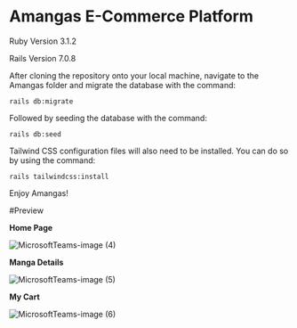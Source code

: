 # Amangas E-Commerce Platform

Ruby Version 3.1.2

Rails Version 7.0.8

After cloning the repository onto your local machine, navigate to the Amangas folder and migrate the database with the command:

```
rails db:migrate
```

Followed by seeding the database with the command:

```rails db:seed```

Tailwind CSS configuration files will also need to be installed. You can do so by using the command:

```rails tailwindcss:install```

Enjoy Amangas!

#Preview

**Home Page**

![MicrosoftTeams-image (4)](https://github.com/rvincelee/Amangas/assets/128162169/36ea7649-9741-475b-8f18-9c0b8cf1d872)

**Manga Details**

![MicrosoftTeams-image (5)](https://github.com/rvincelee/Amangas/assets/128162169/411cfff6-6f6c-4eb7-ae2d-677161e26bf0)

**My Cart**

![MicrosoftTeams-image (6)](https://github.com/rvincelee/Amangas/assets/128162169/beacf3d4-4876-43ca-93d1-144243662db3)
